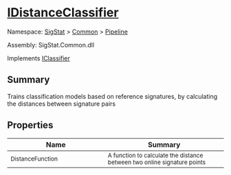 # [IDistanceClassifier](./IDistanceClassifier.md)

Namespace: [SigStat]() > [Common](./../README.md) > [Pipeline](./README.md)

Assembly: SigStat.Common.dll

Implements [IClassifier](./IClassifier.md)

## Summary
Trains classification models based on reference signatures, by calculating the distances between signature pairs

## Properties

| Name | Summary | 
| --- | --- | 
| <img width=200/> <sub>DistanceFunction</sub>| <sub>A function to calculate the distance between two online signature points</sub>| <br>


